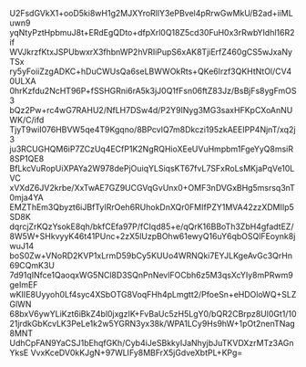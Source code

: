 U2FsdGVkX1+ooD5ki8wH1g2MJXYroRllY3ePBvel4pRrwGwMkU/B2ad+iiMLuwn9
yqNtyPztHpbmuJ8t+ERdEgQDto+dfpXrl0Q18Z5cd30FuH0x3rRwbYIdhl16R2if
WVJkrzfKtxJSPUbwxrX3fhbnWP2hVRIiPupS6xAK8TjiErfZ460gCS5wJxaNyTSx
ry5yFoiiZzgADKC+hDuCWUsQa6seLBWWOkRts+QKe6lrzf3QKHtNtOl/CV40ULXA
0hrKzfdu2NcHT96P+fSSHGRni6rA5k3jJ0Q1fFsn06ftZ83Jz/BsBjFs8ygFmOS3
bQz2Pw+rc4wG7RAHU2/NfLH7DSw4d/P2Y9lNyg3MG3saxHFKpCXoAnNUWK/C/ifd
TjyT9wiI076HBVW5qe4T9Kgqno/8BPcvlQ7m8Dkczi195zkAEEIPP4NjnT/xq2j3
ju3RCUGHQM6iP7ZCzUq4ECfP1K2NgRQHioXEeUVuHmpbm1FgeYyQ8msiR8SP1QE8
BfLkcVuRopUiXPAYa2W978dePjOuiqYLSiqsKT67fvL7SFxRoLsMKjaPqVe10LVC
xVXdZ6JV2krbe/XxTwAE7GZ9UCGVqGvUnx0+OMF3nDVGxBHg5msrsq3nT0mja4YA
EMZThEm3Qbyzt6iJBfTyIRrOeh6RUhokDnXQr0FMIfPZY1MVA42zzXDMIIp5SD8K
dqrcjZrKQzYsokE8qh/bkfCEfa97P/fCIqd85+e/qQrK16BBoTh3ZbH4gfadtEZ/
8W5W+SHkvyyK46t41PUnc+2zX5lUzpBOhw61ewyQ16uY6qbOSQlFEoynk8jwuJ14
boS0Zw+VNoRD2KVP1xLrmD59bCy5KUUo4WRNQki7EYJLKgeAvGc3QrHn69CQmK3U
7d91qINfce1QaoqxWG5NCl8D3SQnPnNevlFOCbh6z5M3qsXcYIy8mPRwm9geImEF
wKIIE8Uyyoh0Lf4syc4XSbOTG8VoqFHh4pLmgtt2/PfoeSn+eHDOloWQ+SLZGlWN
68bxV6ywYLiKzt6iBkZ4bl0jxgzIK+FvBaUc5zH5LgY0/bQR2CBrpz8Ul0Gt1/10
21jrdkGbKcvLK3PeLe1k2w5YGRN3yx38k/WPA1LCy9Hs9hW+1pOt2nenTNag8MNT
UdhCpFAN9YaCSJ1bEhqfGKh/Cyb4iJeSBkkyIJaNhyjbJuTKVDXzrMTz3AGnYksE
VvxKceDV0kKJgN+97WLIFy8MBFrX5jGdveXbtPL+KPg=
